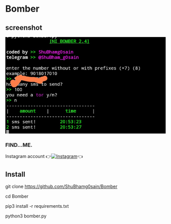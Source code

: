 # Bomber

## screenshot
![ ](https://raw.githubusercontent.com/ShuBhamg0sain/Bomber/master/Screenshot_20200927_205446.jpg)



### FIND...ME.




Instagram account
👉[![Instagram  ](https://img.shields.io/badge/INSTAGRAM-FOLLOW-red?style=for-the-badge&logo=instagram)](https://www.instagram.com/shubhamg0sain)👈





## Install

git clone https://github.com/ShuBhamg0sain/Bomber

cd Bomber

pip3 install -r requirements.txt

python3 bomber.py
